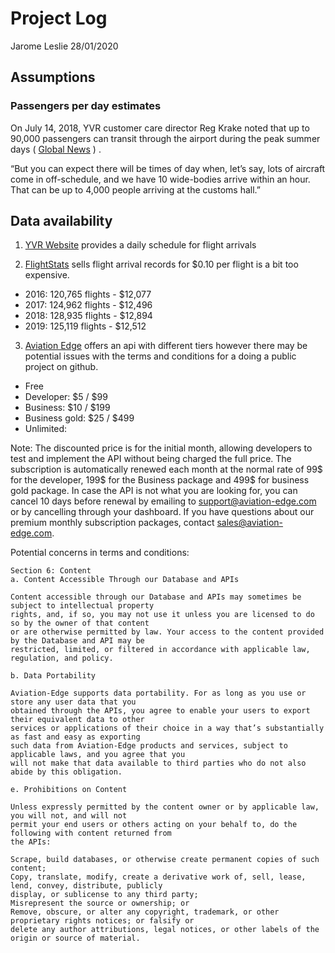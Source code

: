 Project Log
================
Jarome Leslie
28/01/2020

## Assumptions

### Passengers per day estimates

On July 14, 2018, YVR customer care director Reg Krake noted that up to
90,000 passengers can transit through the airport during the peak summer
days ( [Global
News](https://globalnews.ca/news/4312254/90k-summer-passengers-a-day-yvr-check-in-early/)
) .

“But you can expect there will be times of day when, let’s say, lots of
aircraft come in off-schedule, and we have 10 wide-bodies arrive within
an hour. That can be up to 4,000 people arriving at the customs hall.”

## Data availability

1.  [YVR
    Website](https://www.yvr.ca/en/passengers/flights/arriving-flights)
    provides a daily schedule for flight arrivals

2.  [FlightStats](https://www.flightstats.com/v2/) sells flight arrival
    records for $0.10 per flight is a bit too expensive.

<!-- end list -->

  - 2016: 120,765 flights - $12,077
  - 2017: 124,962 flights - $12,496
  - 2018: 128,935 flights - $12,894
  - 2019: 125,119 flights - $12,512

<!-- end list -->

3.  [Aviation
    Edge](https://aviation-edge.com/flight-schedule-and-timetable-of-airlines-and-airports/)
    offers an api with different tiers however there may be potential
    issues with the terms and conditions for a doing a public project on
    github.

<!-- end list -->

  - Free
  - Developer: $5 / $99
  - Business: $10 / $199
  - Business gold: $25 / $499
  - Unlimited:

Note: The discounted price is for the initial month, allowing developers
to test and implement the API without being charged the full price. The
subscription is automatically renewed each month at the normal rate of
99$ for the developer, 199$ for the Business package and 499$ for
business gold package. In case the API is not what you are looking for,
you can cancel 10 days before renewal by emailing to
<support@aviation-edge.com> or by cancelling through your dashboard. If
you have questions about our premium monthly subscription packages,
contact <sales@aviation-edge.com>.

Potential concerns in terms and conditions:

    Section 6: Content
    a. Content Accessible Through our Database and APIs
    
    Content accessible through our Database and APIs may sometimes be subject to intellectual property
    rights, and, if so, you may not use it unless you are licensed to do so by the owner of that content
    or are otherwise permitted by law. Your access to the content provided by the Database and API may be
    restricted, limited, or filtered in accordance with applicable law, regulation, and policy.
    
    b. Data Portability
    
    Aviation-Edge supports data portability. For as long as you use or store any user data that you
    obtained through the APIs, you agree to enable your users to export their equivalent data to other
    services or applications of their choice in a way that’s substantially as fast and easy as exporting
    such data from Aviation-Edge products and services, subject to applicable laws, and you agree that you
    will not make that data available to third parties who do not also abide by this obligation.
    
    e. Prohibitions on Content
    
    Unless expressly permitted by the content owner or by applicable law, you will not, and will not
    permit your end users or others acting on your behalf to, do the following with content returned from
    the APIs:
    
    Scrape, build databases, or otherwise create permanent copies of such content;
    Copy, translate, modify, create a derivative work of, sell, lease, lend, convey, distribute, publicly
    display, or sublicense to any third party;
    Misrepresent the source or ownership; or
    Remove, obscure, or alter any copyright, trademark, or other proprietary rights notices; or falsify or
    delete any author attributions, legal notices, or other labels of the origin or source of material.
